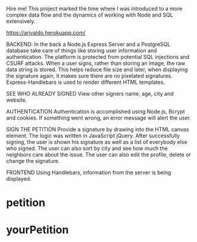 Hire me! This project marked the time where I was introduced to a more complex data flow and the dynamics of working with Node and SQL extensively.

https://arivaldo.herokuapp.com/

BACKEND:
In the back a Node.js Express Server and a PostgreSQL database take care of things like storing user information and authentication. The platform is protected from potential SQL injections and CSURF attacks. When a user signs, rather than storing an image, the raw data string is stored. This helps reduce file size and later, when displaying the signature again, it makes sure there are no pixelated signatures. Express-Handlebars is used to render different HTML templates.

SEE WHO ALREADY SIGNED
View other signers name, age, city and website.

AUTHENTICATION
Authentication is accomplished using Node.js, Bcrypt and cookies.
If something went wrong, an error message will alert the user.

SIGN THE PETITION
Provide a signature by drawing into the HTML canvas element. The logic was written in JavaScript jQuery.
After successfully signing, the user is shown his signature as well as a list of everybody else who signed. The user can also sort by city and see how much the neighbors care about the issue.
The user can also edit the profile, delete or change the signature.

FRONTEND
Using Handlebars, information from the server is being displayed.
# petition
# yourPetition
